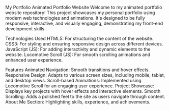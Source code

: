 My Portfolio 
Animated Portfolio Website
Welcome to my animated portfolio website repository! This project showcases my personal portfolio using modern web technologies and animations. It's designed to be fully responsive, interactive, and visually engaging, demonstrating my front-end development skills.

Technologies Used
HTML5: For structuring the content of the website.
CSS3: For styling and ensuring responsive design across different devices.
JavaScript (JS): For adding interactivity and dynamic elements to the website.
Locomotive Scroll (JS): For smooth scrolling animations and enhanced user experience.

Features
Animated Navigation: Smooth transitions and hover effects.
Responsive Design: Adapts to various screen sizes, including mobile, tablet, and desktop views.
Scroll-based Animations: Implemented using Locomotive Scroll for an engaging user experience.
Project Showcase: Displays key projects with hover effects and interactive elements.
Smooth Scrolling: Adds a polished feel to the site as users navigate through content.
About Me Section: Highlighting skills, experience, and achievements.
